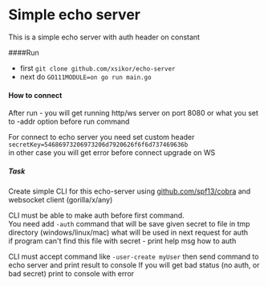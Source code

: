 # Simple echo server
This is a simple echo server with auth header on constant

####Run
- first ```git clone github.com/xsikor/echo-server```
- next do ```GO111MODULE=on go run main.go```

#### How to connect
After run - you will get running http/ws server on port 8080 or what you
set to -addr option before run command

For connect to echo server you need set custom header ```secretKey=54686973206973206d7920626f6f6d737469636b```\
in other case you will get error before connect upgrade on WS

##### Task

Create simple CLI for this echo-server using [github.com/spf13/cobra](github.com/spf13/cobra) and websocket client (gorilla/x/any)

CLI must be able to make auth before first command.\
You need add `-auth` command that will be save given secret to file in tmp directory (windows/linux/mac) what will be used in next request for auth\
if program can't find this file with secret - print help msg how to auth

CLI must accept command like `-user-create myUser` then send command to echo server and print result to console
If you will get bad status (no auth, or bad secret) print to console with error
